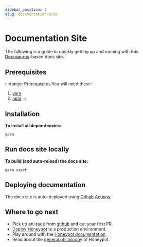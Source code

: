 ```yaml
---
sidebar_position: 1
slug: documentation-site
---
```


# Documentation Site

The following is a guide to quickly getting up and running with this [Docusaurus](https://docusaurus.io/)-based docs site.

## Prerequisites

:::danger Prerequisites
You will need these:

1. [yarn](https://yarnpkg.com/)
2. [npm](https://docs.npmjs.com/downloading-and-installing-node-js-and-npm)
:::


## Installation

**To install all dependencies:**

    yarn


## Run docs site locally

**To build (and auto-reload) the docs site:**

    yarn start


## Deploying documentation

The docs site is auto-deployed using [Github Actions](https://github.com/silverton-io/honeypot-documentation/blob/main/.github/workflows/deploy-docs.yml).


## Where to go next

- Pick up an issue from [github](https://github.com/silverton-io/honeypot/issues) and cut your first PR.
- [Deploy Honeypot](/production-deployment/gcp) to a production environment.
- Play around with the [Honeypot documentation](/developing/documentation-site).
- Read about the [general philosophy](/introduction/philosophy) of Honeypot.
